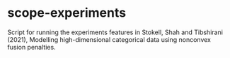 # scope-experiments
Script for running the experiments features in Stokell, Shah and Tibshirani (2021), Modelling high-dimensional categorical data using nonconvex fusion penalties.
